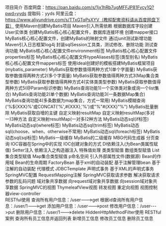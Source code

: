 项目简介
百度网盘：https://pan.baidu.com/s/1jx1hRb7ugMFFJP81Fvcy1Q?pwd=yyds 提取码：yyds 
阿里云盘：https://www.aliyundrive.com/s/TTxGTqPsXYV（教程配套资料请从百度网盘下载）
使用Maven创建MyBatis项目
Maven引入所需依赖
根据数据库字段创建User实体类
创建MyBatis核心核心配置文件，数据库连接环境
创建mapper接口
MyBatis核心核心配置文件，创建MyBatis的映射文件
通过junit测试新增功能
Maven引入日志框架log4j
封装sqlSession工具类，测试修改、删除功能
测试查询功能
MyBatis核心核心配置文件environment标签
MyBatis核心核心配置文件properties标签
MyBatis核心核心配置文件typeAliases标签(类型别名)
MyBatis核心核心配置文件mappers标签
使用Ideal创建好的模板搭建MyBatis框架项目(mybatis_parameter)
MyBatis获取参数值得两种方式1(单个字面量)
MyBatis获取参数值得两种方式2(多个字面量)
MyBatis获取参数值得两种方式3(Map集合类型参数)
MyBatis获取参数值得两种方式4(实体类类型参数)
MyBatis获取参数值得两种方式5(@Param标识参数)
MyBatis查询功能1(一个实体类对象或询一个list集合)
MyBatis查询功能2(单个数据)
MyBatis查询功能3(一条数据Map集合)
MyBatis查询功能4(多条数据为map集合，方式一常用)
MyBatis模糊查询('%${XXX}%'或CONCAT('%',#{XXX},'%')或"%"#{XXX}"%")
MyBatis批量删除
MyBatis获取自增的主键
自定义映射resultMap
自定义映射resultMap(多对一)3种方法
自定义映射resultMap(一对多)2种方法
MyBatis动态sql(if标签)
MyBatis动态sql(where标签)
MyBatis动态sql(trim标签)
MyBatis动态sql(choose、when、otherwise不常用)
MyBatis动态sql(foreach标签)
MyBatis动态sql(sql标签)
MyBatis一级缓存
MyBatis的二级缓存
MBG代码生成器
分页查询
IOC容器在Spring中的实现
IOC创建对象的方式
DI依赖注入(为Bean类属性赋值)
    Setter注入
    依赖注入之构造器注入
    特殊值处理
    类类型赋值
    数组类型赋值
    List集合类型赋值
    Map集合类型赋值
    p命名空间
引入外部属性文件(数据源)
Bean的作用域
Bean的生命周期
FactoryBean
基于xml的自动装配
基于注解管理bean
基于注解的自动装配
代理模式
JDBCTemplate
声明式事务
基于XML的声明式事务
SpringMVC配置
RequestMapping注解
SpringMVC获取请求参数
解决获取请求参数的乱码问题
域对象共享数据
    向request域对象共享数据
    向session域对象共享数据
SpringMVC的视图
    ThymeleafView视图
    转发视图
    重定向视图
视图控制器view-controller    
RESTful使用
    查询所有用户信息：/user--->get
    根据id查询所有用户信息：/user/1--->get
    添加用户信息：/user--->post
    修改用户信息：/user--->put
    删除用户信息：/user/1--->delete
    HiddenHttpMethodFilter使用
RESTful案例
    查询所有员工信息并返回列表
     新增员工信息
     修改员工信息
     删除员工信息
